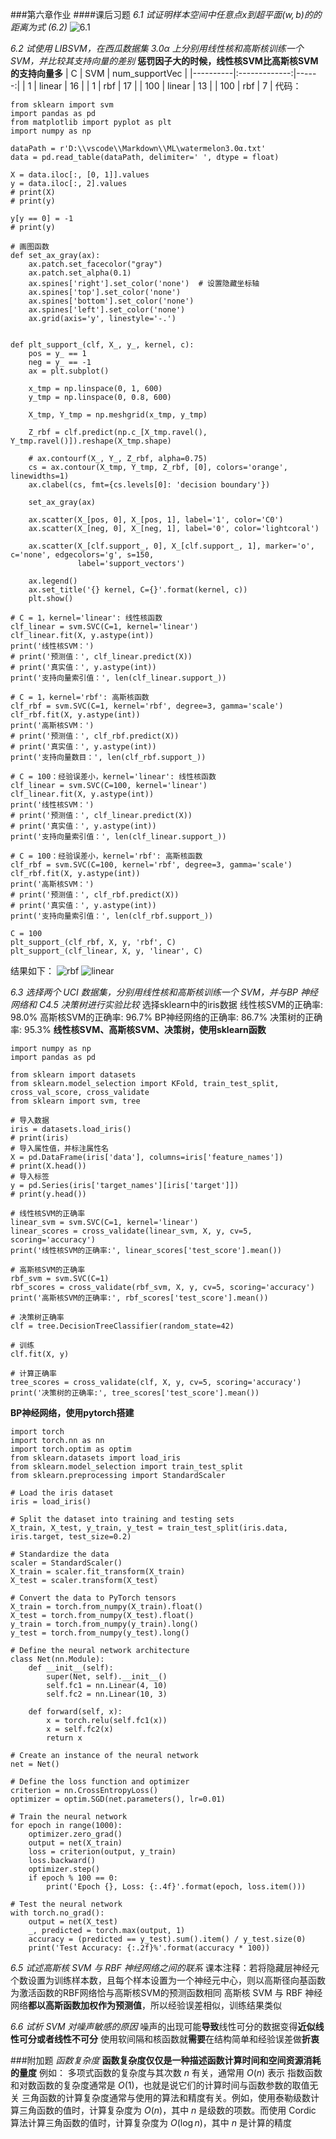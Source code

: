###第六章作业
####课后习题
*6.1 试证明样本空间中任意点$x$到超平面$(w,b)$的的距离为式 (6.2)*
![6.1](6.1.jpg)

*6.2 试使用 LIBSVM，在西瓜数据集 3.0α 上分别用线性核和高斯核训练一个 SVM，并比较其支持向量的差别*
**惩罚因子大的时候，线性核SVM比高斯核SVM的支持向量多**
|  C  |      SVM      |  num_supportVec |
|----------|:-------------:|------:|
| 1 |  linear | 16 |
| 1 |    rbf   |   17 |
| 100 | linear |    13 |
| 100 | rbf |    7 |
代码：
```
from sklearn import svm
import pandas as pd
from matplotlib import pyplot as plt
import numpy as np

dataPath = r'D:\\vscode\\Markdown\\ML\watermelon3.0α.txt'
data = pd.read_table(dataPath, delimiter=' ', dtype = float)

X = data.iloc[:, [0, 1]].values
y = data.iloc[:, 2].values
# print(X)
# print(y)

y[y == 0] = -1
# print(y)

# 画图函数
def set_ax_gray(ax):
    ax.patch.set_facecolor("gray")
    ax.patch.set_alpha(0.1)
    ax.spines['right'].set_color('none')  # 设置隐藏坐标轴
    ax.spines['top'].set_color('none')
    ax.spines['bottom'].set_color('none')
    ax.spines['left'].set_color('none')
    ax.grid(axis='y', linestyle='-.')


def plt_support_(clf, X_, y_, kernel, c):
    pos = y_ == 1
    neg = y_ == -1
    ax = plt.subplot()

    x_tmp = np.linspace(0, 1, 600)
    y_tmp = np.linspace(0, 0.8, 600)

    X_tmp, Y_tmp = np.meshgrid(x_tmp, y_tmp)

    Z_rbf = clf.predict(np.c_[X_tmp.ravel(), Y_tmp.ravel()]).reshape(X_tmp.shape)

    # ax.contourf(X_, Y_, Z_rbf, alpha=0.75)
    cs = ax.contour(X_tmp, Y_tmp, Z_rbf, [0], colors='orange', linewidths=1)
    ax.clabel(cs, fmt={cs.levels[0]: 'decision boundary'})

    set_ax_gray(ax)

    ax.scatter(X_[pos, 0], X_[pos, 1], label='1', color='C0')
    ax.scatter(X_[neg, 0], X_[neg, 1], label='0', color='lightcoral')

    ax.scatter(X_[clf.support_, 0], X_[clf.support_, 1], marker='o', c='none', edgecolors='g', s=150,
               label='support_vectors')

    ax.legend()
    ax.set_title('{} kernel, C={}'.format(kernel, c))
    plt.show()

# C = 1，kernel='linear': 线性核函数
clf_linear = svm.SVC(C=1, kernel='linear')
clf_linear.fit(X, y.astype(int))
print('线性核SVM：')
# print('预测值：', clf_linear.predict(X))
# print('真实值：', y.astype(int))
print('支持向量索引值：', len(clf_linear.support_))

# C = 1，kernel='rbf': 高斯核函数
clf_rbf = svm.SVC(C=1, kernel='rbf', degree=3, gamma='scale')
clf_rbf.fit(X, y.astype(int))
print('高斯核SVM：')
# print('预测值：', clf_rbf.predict(X))
# print('真实值：', y.astype(int))
print('支持向量数目：', len(clf_rbf.support_))

# C = 100：经验误差小，kernel='linear': 线性核函数
clf_linear = svm.SVC(C=100, kernel='linear')
clf_linear.fit(X, y.astype(int))
print('线性核SVM：')
# print('预测值：', clf_linear.predict(X))
# print('真实值：', y.astype(int))
print('支持向量索引值：', len(clf_linear.support_))

# C = 100：经验误差小，kernel='rbf': 高斯核函数
clf_rbf = svm.SVC(C=100, kernel='rbf', degree=3, gamma='scale')
clf_rbf.fit(X, y.astype(int))
print('高斯核SVM：')
# print('预测值：', clf_rbf.predict(X))
# print('真实值：', y.astype(int))
print('支持向量索引值：', len(clf_rbf.support_))

C = 100
plt_support_(clf_rbf, X, y, 'rbf', C)
plt_support_(clf_linear, X, y, 'linear', C)
```
结果如下：
![rbf](rbf.png)
![linear](linear.png)

*6.3 选择两个 UCI 数据集，分别用线性核和高斯核训练一个 SVM，并与BP 神经网络和 C4.5 决策树进行实验比较*
选择sklearn中的iris数据
线性核SVM的正确率: 98.0%
高斯核SVM的正确率: 96.7%
BP神经网络的正确率: 86.7%
决策树的正确率: 95.3%
**线性核SVM、高斯核SVM、决策树，使用sklearn函数**
```
import numpy as np
import pandas as pd

from sklearn import datasets
from sklearn.model_selection import KFold, train_test_split, cross_val_score, cross_validate
from sklearn import svm, tree

# 导入数据
iris = datasets.load_iris()
# print(iris)
# 导入属性值，并标注属性名
X = pd.DataFrame(iris['data'], columns=iris['feature_names'])
# print(X.head())
# 导入标签
y = pd.Series(iris['target_names'][iris['target']])
# print(y.head())

# 线性核SVM的正确率
linear_svm = svm.SVC(C=1, kernel='linear')
linear_scores = cross_validate(linear_svm, X, y, cv=5, scoring='accuracy')
print('线性核SVM的正确率:', linear_scores['test_score'].mean())

# 高斯核SVM的正确率
rbf_svm = svm.SVC(C=1)
rbf_scores = cross_validate(rbf_svm, X, y, cv=5, scoring='accuracy')
print('高斯核SVM的正确率:', rbf_scores['test_score'].mean())

# 决策树正确率
clf = tree.DecisionTreeClassifier(random_state=42)

# 训练
clf.fit(X, y)

# 计算正确率
tree_scores = cross_validate(clf, X, y, cv=5, scoring='accuracy')
print('决策树的正确率:', tree_scores['test_score'].mean())
```
**BP神经网络，使用pytorch搭建**
```
import torch
import torch.nn as nn
import torch.optim as optim
from sklearn.datasets import load_iris
from sklearn.model_selection import train_test_split
from sklearn.preprocessing import StandardScaler

# Load the iris dataset
iris = load_iris()

# Split the dataset into training and testing sets
X_train, X_test, y_train, y_test = train_test_split(iris.data, iris.target, test_size=0.2)

# Standardize the data
scaler = StandardScaler()
X_train = scaler.fit_transform(X_train)
X_test = scaler.transform(X_test)

# Convert the data to PyTorch tensors
X_train = torch.from_numpy(X_train).float()
X_test = torch.from_numpy(X_test).float()
y_train = torch.from_numpy(y_train).long()
y_test = torch.from_numpy(y_test).long()

# Define the neural network architecture
class Net(nn.Module):
    def __init__(self):
        super(Net, self).__init__()
        self.fc1 = nn.Linear(4, 10)
        self.fc2 = nn.Linear(10, 3)

    def forward(self, x):
        x = torch.relu(self.fc1(x))
        x = self.fc2(x)
        return x

# Create an instance of the neural network
net = Net()

# Define the loss function and optimizer
criterion = nn.CrossEntropyLoss()
optimizer = optim.SGD(net.parameters(), lr=0.01)

# Train the neural network
for epoch in range(1000):
    optimizer.zero_grad()
    output = net(X_train)
    loss = criterion(output, y_train)
    loss.backward()
    optimizer.step()
    if epoch % 100 == 0:
        print('Epoch {}, Loss: {:.4f}'.format(epoch, loss.item()))

# Test the neural network
with torch.no_grad():
    output = net(X_test)
    _, predicted = torch.max(output, 1)
    accuracy = (predicted == y_test).sum().item() / y_test.size(0)
    print('Test Accuracy: {:.2f}%'.format(accuracy * 100))
```

*6.5 试述高斯核 SVM 与 RBF 神经网络之间的联系*
课本注释：若将隐藏层神经元个数设置为训练样本数，且每个样本设置为一个神经元中心，则以高斯径向基函数为激活函数的RBF网络恰与高斯核SVM的预测函数相同
高斯核 SVM 与 RBF 神经网络**都以高斯函数加权作为预测值**，所以经验误差相似，训练结果类似

*6.6 试析 SVM 对噪声敏感的原因*
噪声的出现可能**导致**线性可分的数据变得**近似线性可分或者线性不可分**
使用软间隔和核函数就**需要**在结构简单和经验误差做**折衷**

###附加题
*函数复杂度*
**函数复杂度仅仅是一种描述函数计算时间和空间资源消耗的量度**
例如：
多项式函数的复杂度与其次数 $n$ 有关，通常用 $O(n)$ 表示
指数函数和对数函数的复杂度通常是 $O(1)$，也就是说它们的计算时间与函数参数的取值无关
三角函数的计算复杂度通常与使用的算法和精度有关。例如，使用泰勒级数计算三角函数的值时，计算复杂度为 $O(n)$，其中 $n$ 是级数的项数。而使用 Cordic 算法计算三角函数的值时，计算复杂度为 $O(\log n)$，其中 $n$ 是计算的精度